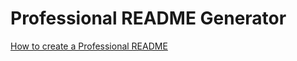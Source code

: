 # Professional README Generator

[How to create a Professional README](https://coding-boot-camp.github.io/full-stack/github/professional-readme-guide)
